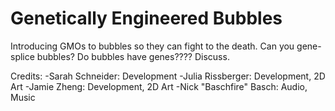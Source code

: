 # Genetically Engineered Bubbles

Introducing GMOs to bubbles so they can fight to the death. Can you gene-splice bubbles? Do bubbles have genes???? Discuss.

Credits:
-Sarah Schneider: Development
-Julia Rissberger: Development, 2D Art
-Jamie Zheng: Development, 2D Art
-Nick "Baschfire" Basch: Audio, Music
